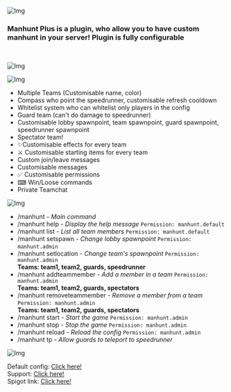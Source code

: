 ![Img](https://media.discordapp.net/attachments/886217701930987623/905948716677070888/band1.png)<br />
<h3>Manhunt Plus is a plugin, who allow you to have custom manhunt in your server!
Plugin is fully configurable</h3><br />



![Img](https://media.discordapp.net/attachments/886217701930987623/905948717402701864/band2.png)<br />
<p>

![Img](https://media.discordapp.net/attachments/886217701930987623/906163894903525407/unknown.png)<br />
- Multiple Teams (Customisable name, color)
- Compass who point the speedrunner, customisable refresh cooldown
- Whitelist system who can whitelist only players in the config
- Guard team (can't do damage to speedrunner)
- Customisable lobby spawnpoint, team spawnpoint, guard spawnpoint, speedrunner spawnpoint
- Spectator team!
- ✨Customisable effects for every team
- ⚔ Customisable starting items for every team
- Custom join/leave messages
- Customisable messages
- ✅ Customisable permissions
- ⌨ Win/Loose commands
- Private Teamchat

</p>


![Img](https://cdn.discordapp.com/attachments/886217701930987623/905948718489030716/band3.png)<br />
<p>

- /manhunt - *Main command*​
- /manhunt help - *Display the help message* `Permission: manhunt.default`​
- /manhunt list - *List all team members* `Permission: manhunt.default`​
- /manhunt setspawn - *Change lobby spawnpoint* `Permission: manhunt.admin` ​
- /manhunt setlocation <Team> - *Change team's spawnpoint* `Permission: manhunt.admin`
  <br>**Teams: team1, team2, guards, speedrunner** ​
- /manhunt addteammember <Player Name> <Team> - *Add a member in a team* `Permission: manhunt.admin`
<br>**Teams: team1, team2, guards, spectators**​
- /manhunt removeteammember <Player Name> <Team> - *Remove a member from a team* `Permission: manhunt.admin`
  <br>**Teams: team1, team2, guards, spectators**​
- /manhunt start - *Start the game* `Permission: manhunt.admin` ​
- /manhunt stop - *Stop the game* `Permission: manhunt.admin`​
- /manhunt reload - *Reload the config* `Permission: manhunt.admin`​
- /manhunt tp - *Allow guards to teleport to speedrunner*
  
</p>

![Img](https://cdn.discordapp.com/attachments/886217701930987623/905948719587934279/band4.png)<br />
<p>

  Default config:  <a href="https://github.com/Ezzud/manhuntplus/blob/main/config.yml">Click here!</a><br />
Support: <a href="https://ezzud.fr/discord">Click here!</a><br />
Spigot link: <a href="https://www.spigotmc.org/resources/%E2%AD%90-manhunt-plus-%E2%AD%90-teams-guards-effects-%E2%AD%90-1-16-5-%E2%AD%90.97396">Click here!</a><br />

</p>

